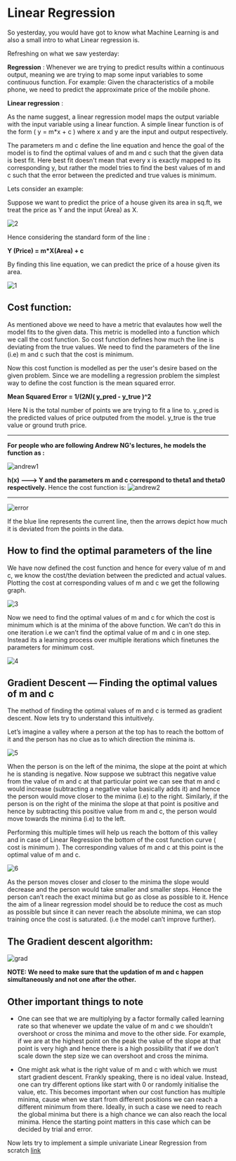 # Linear Regression

So yesterday, you would have got to know what Machine Learning is and also a small intro to what Linear regression is.

Refreshing on what we saw yesterday:

**Regression** : Whenever we are trying to predict results within a continuous output, meaning we are trying to map some input variables to some continuous function. For example: Given the characteristics of a mobile phone, we need to predict the approximate price of the mobile phone.

**Linear regression** :

As the name suggest, a linear regression model maps the output variable with the input variable using a linear function. A simple linear function is of the form ( y = m*x + c ) where x and y are the input and output respectively.

The parameters m and c define the line equation and hence the goal of the model is to find the optimal values of and m and c such that the given data is best fit. Here best fit doesn't mean that every x is exactly mapped to its corresponding y, but rather the model tries to find the best values of m and c such that the error between the predicted and true values is minimum.

Lets consider an example:

Suppose we want to predict the price of a house given its area in sq.ft, we treat the price as Y and the input (Area) as X. 

![2](data/2.png)

Hence considering the standard form of the line :

**Y (Price) = m*X(Area) + c**

By finding this line equation, we can predict the price of a house given its area. 

![1](data/1.png)

## Cost function:

As mentioned above we need to have a metric that evalautes how well the model fits to the given data. This metric is modelled into a function which we call the cost function. So cost function defines how much the line is deviating from the true values. We need to find the parameters of the line (i.e) m and c such that the cost is minimum.

Now this cost function is modelled as per the user's desire based on the given problem. Since we are modelling a regression problem the simplest way to define the cost function is the mean squared error.

**Mean Squared Error = 1/(2*N)*( y_pred - y_true )^2**

Here N is the total number of points we are trying to fit a line to. y_pred is the predicted values of price outputed from the model. y_true is the true value or ground truth price.

------
**For people who are following Andrew NG's lectures, he models the function as :**

![andrew1](data/andrew1.png)

**h(x) ---> Y and the parameters m and c correspond to theta1 and theta0 respectively.**
Hence the cost function is:
![andrew2](data/andrew-cost.png)

------

![error](data/cost-error.png)

If the blue line represents the current line, then the arrows depict how much it is deviated from the points in the data.

## How to find the optimal parameters of the line

We have now defined the cost function and hence for every value of m and c, we know the cost/the deviation between the predicted and actual values. Plotting the cost at corresponding values of m and c we get the following graph.

![3](data/3.png)

Now we need to find the optimal values of m and c for which the cost is minimum which is at the minima of the above function. We can’t do this in one iteration i.e we can’t find the optimal value of m and c in one step. Instead its a learning process over multiple iterations which finetunes the parameters for minimum cost.

![4](data/4.gif)

## Gradient Descent — Finding the optimal values of m and c

The method of finding the optimal values of m and c is termed as gradient descent. Now lets try to understand this intuitively.

Let’s imagine a valley where a person at the top has to reach the bottom of it and the person has no clue as to which direction the minima is.

![5](data/5.png)

When the person is on the left of the minima, the slope at the point at which he is standing is negative. Now suppose we subtract this negative value from the value of m and c at that particular point we can see that m and c would increase (subtracting a negative value basically adds it) and hence the person would move closer to the minima (i.e) to the right. Similarly, if the person is on the right of the minima the slope at that point is positive and hence by subtracting this positive value from m and c, the person would move towards the minima (i.e) to the left.

Performing this multiple times will help us reach the bottom of this valley and in case of Linear Regression the bottom of the cost function curve ( cost is minimum ). The corresponding values of m and c at this point is the optimal value of m and c.

![6](data/6.gif)

As the person moves closer and closer to the minima the slope would decrease and the person would take smaller and smaller steps. Hence the person can’t reach the exact minima but go as close as possible to it. Hence the aim of a linear regression model should be to reduce the cost as much as possible but since it can never reach the absolute minima, we can stop training once the cost is saturated. (i.e the model can’t improve further).

## The Gradient descent algorithm:

![grad](data/grad-des.jpeg)

**NOTE: We need to make sure that the updation of m and c happen simultaneously and not one after the other.**

## Other important things to note

- One can see that we are multiplying by a factor formally called learning rate so that whenever we update the value of m and c we shouldn’t overshoot or cross the minima and move to the other side. For example, if we are at the highest point on the peak the value of the slope at that point is very high and hence there is a high possibility that if we don’t scale down the step size we can overshoot and cross the minima.

- One might ask what is the right value of m and c with which we must start gradient descent. Frankly speaking, there is no ideal value. Instead, one can try different options like start with 0 or randomly initialise the value, etc. This becomes important when our cost function has multiple minima, cause when we start from different positions we can reach a different minimum from there. Ideally, in such a case we need to reach the global minima but there is a high chance we can also reach the local minima. Hence the starting point matters in this case which can be decided by trial and error.

Now lets try to implement a simple univariate Linear Regression from scratch [link](Linear-Regression%20Notebook.ipynb)
